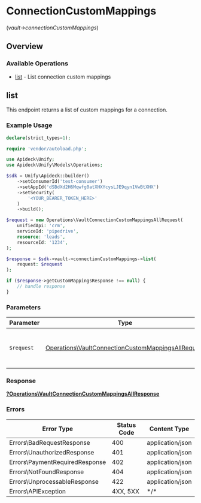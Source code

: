 # ConnectionCustomMappings
(*vault->connectionCustomMappings*)

## Overview

### Available Operations

* [list](#list) - List connection custom mappings

## list

This endpoint returns a list of custom mappings for a connection.

### Example Usage

<!-- UsageSnippet language="php" operationID="vault.connectionCustomMappingsAll" method="get" path="/vault/connections/{unified_api}/{service_id}/{resource}/custom-mappings" -->
```php
declare(strict_types=1);

require 'vendor/autoload.php';

use Apideck\Unify;
use Apideck\Unify\Models\Operations;

$sdk = Unify\Apideck::builder()
    ->setConsumerId('test-consumer')
    ->setAppId('dSBdXd2H6Mqwfg0atXHXYcysLJE9qyn1VwBtXHX')
    ->setSecurity(
        '<YOUR_BEARER_TOKEN_HERE>'
    )
    ->build();

$request = new Operations\VaultConnectionCustomMappingsAllRequest(
    unifiedApi: 'crm',
    serviceId: 'pipedrive',
    resource: 'leads',
    resourceId: '1234',
);

$response = $sdk->vault->connectionCustomMappings->list(
    request: $request
);

if ($response->getCustomMappingsResponse !== null) {
    // handle response
}
```

### Parameters

| Parameter                                                                                                                | Type                                                                                                                     | Required                                                                                                                 | Description                                                                                                              |
| ------------------------------------------------------------------------------------------------------------------------ | ------------------------------------------------------------------------------------------------------------------------ | ------------------------------------------------------------------------------------------------------------------------ | ------------------------------------------------------------------------------------------------------------------------ |
| `$request`                                                                                                               | [Operations\VaultConnectionCustomMappingsAllRequest](../../Models/Operations/VaultConnectionCustomMappingsAllRequest.md) | :heavy_check_mark:                                                                                                       | The request object to use for the request.                                                                               |

### Response

**[?Operations\VaultConnectionCustomMappingsAllResponse](../../Models/Operations/VaultConnectionCustomMappingsAllResponse.md)**

### Errors

| Error Type                     | Status Code                    | Content Type                   |
| ------------------------------ | ------------------------------ | ------------------------------ |
| Errors\BadRequestResponse      | 400                            | application/json               |
| Errors\UnauthorizedResponse    | 401                            | application/json               |
| Errors\PaymentRequiredResponse | 402                            | application/json               |
| Errors\NotFoundResponse        | 404                            | application/json               |
| Errors\UnprocessableResponse   | 422                            | application/json               |
| Errors\APIException            | 4XX, 5XX                       | \*/\*                          |